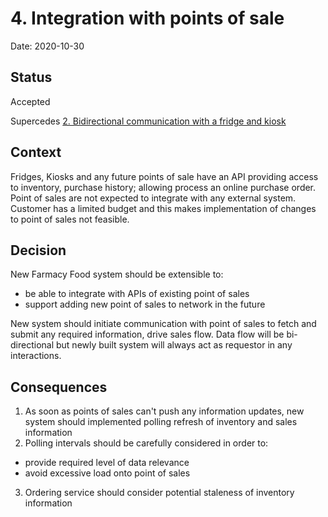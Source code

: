 # 4. Integration with points of sale

Date: 2020-10-30

## Status

Accepted

Supercedes [2. Bidirectional communication with a fridge and kiosk](0002-bidirectional-communication.md)

## Context

Fridges, Kiosks and any future points of sale have an API providing access to inventory, purchase history; allowing process an online purchase order.
Point of sales are not expected to integrate with any external system. Customer has a limited budget and this makes implementation of changes to point of 
sales not feasible.

## Decision

New Farmacy Food system should be extensible to:
- be able to integrate with APIs of existing point of sales
- support adding new point of sales to network in the future

New system should initiate communication with point of sales to fetch and submit any required information, drive sales flow.
Data flow will be bi-directional but newly built system will always act as requestor in any interactions.

## Consequences

1. As soon as points of sales can't push any information updates, new system should implemented polling refresh of inventory and sales information
2. Polling intervals should be carefully considered in order to:
- provide required level of data relevance
- avoid excessive load onto point of sales
3. Ordering service should consider potential staleness of inventory information
